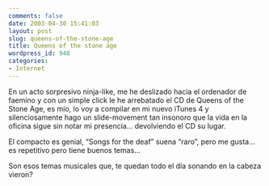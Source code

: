 ```yaml
---
comments: false
date: 2003-04-30 15:41:03
layout: post
slug: queens-of-the-stone-age
title: Queens of the stone age
wordpress_id: 948
categories:
- Internet
---
```


En un acto sorpresivo ninja-like, me he deslizado hacia el ordenador de faemino y con un simple click le he arrebatado el CD de Queens of the Stone Age, es mío, lo voy a compilar en mi nuevo iTunes 4 y silenciosamente hago un slide-movement tan insonoro que la vida en la oficina sigue sin notar mi presencia… devolviendo el CD su lugar.





El compacto es genial, “Songs for the deaf” suena “raro”, pero me gusta… es repetitivo pero tiene buenos temas…





Son esos temas musicales que, te quedan todo el día sonando en la cabeza vieron?




 
